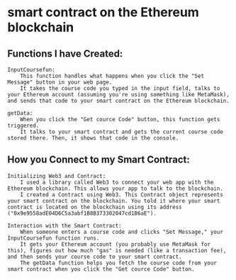 # smart contract on the Ethereum blockchain
## Functions I have Created:

    InputCoursefun:
        This function handles what happens when you click the "Set Message" button in your web page.
        It takes the course code you typed in the input field, talks to your Ethereum account (assuming you're using something like MetaMask), and sends that code to your smart contract on the Ethereum blockchain.

    getData:
        When you click the "Get cource Code" button, this function gets triggered.
        It talks to your smart contract and gets the current course code stored there. Then, it shows that code in the console.

## How you Connect to my Smart Contract:

    Initializing Web3 and Contract:
        I used a library called Web3 to connect your web app with the Ethereum blockchain. This allows your app to talk to the blockchain.
        I created a Contract using Web3. This Contract object represents your smart contract on the blockchain. You told it where your smart contract is located on the blockchain using its address ("0x9e9558adE04D6C5a3abf1B8B373302047cd1B6aE").

    Interaction with the Smart Contract:
        When someone enters a course code and clicks "Set Message," your InputCoursefun function runs.
        It gets your Ethereum account (you probably use MetaMask for this), figures out how much "gas" is needed (like a transaction fee), and then sends your course code to your smart contract.
        The getData function helps you fetch the course code from your smart contract when you click the "Get cource Code" button.
